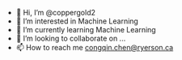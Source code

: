 - 👋 Hi, I’m @coppergold2
- 👀 I’m interested in Machine Learning 
- 🌱 I’m currently learning Machine Learning 
- 💞️ I’m looking to collaborate on ...
- 📫 How to reach me 
congqin.chen@ryerson.ca

<!---
coppergold2/coppergold2 is a ✨ special ✨ repository because its `README.md` (this file) appears on your GitHub profile.
You can click the Preview link to take a look at your changes.
--->
